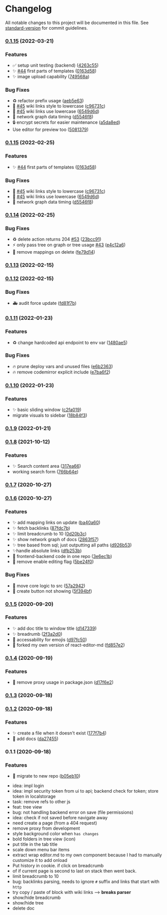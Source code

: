 # Changelog

All notable changes to this project will be documented in this file. See [standard-version](https://github.com/conventional-changelog/standard-version) for commit guidelines.

### [0.1.15](https://github.com/rayjlim/notesee/compare/v0.1.14...v0.1.15) (2022-03-21)


### Features

* ✅ setup unit testing (backend) ([4263c55](https://github.com/rayjlim/notesee/commit/4263c55e7e5eccb9cf91f9359dd170a08c0785c3))
* ✨ [#44](https://github.com/rayjlim/notesee/issues/44) first parts of templates ([0163d58](https://github.com/rayjlim/notesee/commit/0163d58247a25f4b9b419a17ae95dd01b75f7a07))
* ✨ image upload capability ([749568a](https://github.com/rayjlim/notesee/commit/749568ad465fd14213feeba43fe432f54c0c2c8c))


### Bug Fixes

* ♻️ refactor prefix usage ([aeb5e63](https://github.com/rayjlim/notesee/commit/aeb5e638b51e9aa7c9cd3348b15edfab3be08d51))
* 🐛 [#45](https://github.com/rayjlim/notesee/issues/45) wiki links style to lowercase ([c96731c](https://github.com/rayjlim/notesee/commit/c96731ce6ff3fb0ea2c7a0d20a6d1ecea48b708f))
* 🐛 [#45](https://github.com/rayjlim/notesee/issues/45) wiki links use lowercase ([6549d6d](https://github.com/rayjlim/notesee/commit/6549d6dc27bbca40f8ffb8912e8e9f5559b29fde))
* 🐛 network graph data timing ([d5546f8](https://github.com/rayjlim/notesee/commit/d5546f878295f487bad77c0da0e443b8d2d2ea50))
* 🔒️ encrypt secrets for easier maintenance ([a5da8ed](https://github.com/rayjlim/notesee/commit/a5da8eda56d609bd598308e5d13fa29f0e6ce216))
* Use editor for preview too ([5081379](https://github.com/rayjlim/notesee/commit/50813790107d840c57b265585209fcb189dd3bc7))

### [0.1.15](https://github.com/rayjlim/notesee/compare/v0.1.14...v0.1.15) (2022-02-25)


### Features

* ✨ [#44](https://github.com/rayjlim/notesee/issues/44) first parts of templates ([0163d58](https://github.com/rayjlim/notesee/commit/0163d58247a25f4b9b419a17ae95dd01b75f7a07))


### Bug Fixes

* 🐛 [#45](https://github.com/rayjlim/notesee/issues/45) wiki links style to lowercase ([c96731c](https://github.com/rayjlim/notesee/commit/c96731ce6ff3fb0ea2c7a0d20a6d1ecea48b708f))
* 🐛 [#45](https://github.com/rayjlim/notesee/issues/45) wiki links use lowercase ([6549d6d](https://github.com/rayjlim/notesee/commit/6549d6dc27bbca40f8ffb8912e8e9f5559b29fde))
* 🐛 network graph data timing ([d5546f8](https://github.com/rayjlim/notesee/commit/d5546f878295f487bad77c0da0e443b8d2d2ea50))

### [0.1.14](https://github.com/rayjlim/notesee/compare/v0.1.13...v0.1.14) (2022-02-25)


### Bug Fixes

* ♻️ delete action returns 204 [#53](https://github.com/rayjlim/notesee/issues/53) ([23bcc91](https://github.com/rayjlim/notesee/commit/23bcc9135b95f91064eabbc9c066531768dee679))
* ⚡️ only pass tree on graph or tree usage [#43](https://github.com/rayjlim/notesee/issues/43) ([e4c12a6](https://github.com/rayjlim/notesee/commit/e4c12a6bfb1b443e50504c502835ad3575d01b03))
* 🐛 remove mappings on delete ([fe79d14](https://github.com/rayjlim/notesee/commit/fe79d14a63b882effc81bee26ab4732f87461152))

### [0.1.13](https://github.com/rayjlim/notesee/compare/v0.1.12...v0.1.13) (2022-02-15)

### [0.1.12](https://github.com/rayjlim/notesee/compare/v0.1.11...v0.1.12) (2022-02-15)


### Bug Fixes

* 🚑 audit force update ([fd81f7b](https://github.com/rayjlim/notesee/commit/fd81f7bdeecf68e7faa7b551dab2adbd7d26570c))

### [0.1.11](https://github.com/rayjlim/notesee/compare/v0.1.10...v0.1.11) (2022-01-23)


### Features

* ♻️ change hardcoded api endpoint to env var ([1480ae5](https://github.com/rayjlim/notesee/commit/1480ae5c342c6a990d4cfd749d747a7c4f5530b3))


### Bug Fixes

* 🔥 prune deploy vars and unused files ([e6b2363](https://github.com/rayjlim/notesee/commit/e6b2363110c89e291882856834de45d4060ff544))
* 🔥 remove codemirror explicit include ([e7ba6f2](https://github.com/rayjlim/notesee/commit/e7ba6f2a5bdeb64db7f96705d6f6578572b46b9a))

### [0.1.10](https://github.com/rayjlim/notesee/compare/v0.1.9...v0.1.10) (2022-01-23)


### Features

*  ✨ basic sliding window ([c2fa019](https://github.com/rayjlim/notesee/commit/c2fa019eb120d799d412e5b53d5103cc1a6ef298))
* migrate visuals to sidebar ([18b84f3](https://github.com/rayjlim/notesee/commit/18b84f3f910e442eee3eacdf71d298d150f85618))

### [0.1.9](https://github.com/rayjlim/notesee/compare/v0.1.8...v0.1.9) (2022-01-21)

### [0.1.8](https://github.com/rayjlim/notesee/compare/v0.1.7...v0.1.8) (2021-10-12)


### Features

* ✨ Search content area ([317ea66](https://github.com/rayjlim/notesee/commit/317ea661e7b61279d3ca683561e436182aee37df))
* working search form ([766b64e](https://github.com/rayjlim/notesee/commit/766b64eeda57ba6cfd49a3032bd782763307d71b))

### [0.1.7](https://github.com/rayjlim/notesee/compare/v0.1.6...v0.1.7) (2020-10-27)

### [0.1.6](https://github.com/rayjlim/notesee/compare/v0.1.5...v0.1.6) (2020-10-27)


### Features

* ✨ add mapping links on update ([ba40a60](https://github.com/rayjlim/notesee/commit/ba40a608a86697749e0c80bd275ebd9aa7bb99b0))
* ✨ fetch backlinks ([87fdc7b](https://github.com/rayjlim/notesee/commit/87fdc7bb38da7e66d373ff762eb93c06ce929a93))
* ✨ limit breadcrumb to 10 ([0d20b3c](https://github.com/rayjlim/notesee/commit/0d20b3c340cc41c4a09933c26d3e3a7c2a361649))
* ✨ show network graph of docs ([2863f57](https://github.com/rayjlim/notesee/commit/2863f574702d9d0c285c8986d61ede821ea14a74))
* ✨ tree based from sql; just outputting all paths ([d926b53](https://github.com/rayjlim/notesee/commit/d926b5399a5a24887f7c1847106753bb632d0472))
* ✨handle absolute links ([dfb253b](https://github.com/rayjlim/notesee/commit/dfb253b149fed2395e0beb46ed6ceadfd773517a))
* 🎨 frontend-backend code in one repo ([3e6ec1b](https://github.com/rayjlim/notesee/commit/3e6ec1b5428bcf32e19643db765576a4262de3d2))
* 🚩 remove enable editing flag ([5be24f0](https://github.com/rayjlim/notesee/commit/5be24f0d1c060369471e8abbad2e9ed8e66aab3d))


### Bug Fixes

* 🎨 move core logic to src ([57a2942](https://github.com/rayjlim/notesee/commit/57a294294cb6ab0fb5926ddc4b71e2efb95edfb4))
* 🐛 create button not showing ([5f394bf](https://github.com/rayjlim/notesee/commit/5f394bfa2f8b8a64088268652d2b0a56f16f3b65))

### [0.1.5](https://github.com/rayjlim/notesee/compare/v0.1.4...v0.1.5) (2020-09-20)


### Features

* ✨ add doc title to window title ([d147339](https://github.com/rayjlim/notesee/commit/d1473396af07111368526c080cb47dde3a456dcb))
* ✨ breadrumb ([2f3a2d0](https://github.com/rayjlim/notesee/commit/2f3a2d00484230ff532846f9ffa04811609bcf3b))
* 💄 accessability for emojis ([d97fc50](https://github.com/rayjlim/notesee/commit/d97fc502cd6c492c7d2b6ed2a85046ed611e6ca2))
* 🚀 forked my own version of react-editor-md ([fd857e2](https://github.com/rayjlim/notesee/commit/fd857e2107210048865effff4683fa8fc5f2dbe6))

### [0.1.4](https://github.com/rayjlim/notesee/compare/v0.1.3...v0.1.4) (2020-09-19)


### Features

* 🔧 remove proxy usage in package.json ([d17f6e2](https://github.com/rayjlim/notesee/commit/d17f6e25ae1cd32d9c13ec4dae1e72a00e926c81))

### [0.1.3](https://github.com/rayjlim/notesee/compare/v0.1.2...v0.1.3) (2020-09-18)

### [0.1.2](https://github.com/rayjlim/notesee/compare/v0.1.1...v0.1.2) (2020-09-18)


### Features

* ✨ create a file when it doesn't exist ([177f7b4](https://github.com/rayjlim/notesee/commit/177f7b4cda4a8504f82fd181fe14f0d709d9586f))
* 📝 add docs ([da27455](https://github.com/rayjlim/notesee/commit/da27455fc17dd5137de42a1014e574814c73302b))

### 0.1.1 (2020-09-18)


### Features

* 🚚 migrate to new repo ([b05eb10](https://github.com/rayjlim/notesee/commit/b05eb10459dd500cbaa9bc05fc6a491c23c02298))
- idea: impl login
- idea: impl security token from ui to api; backend check for token; store token in localstorage
- task: remove refs to other js
- feat: tree view
- bug: not handling backend error on save (file permissions)
- idea: check if not saved before navigate away
- need create a page (from a 404 request)
- remove proxy from development
- style background color when `has changes`
- bold folders in tree view (icon)
- put title in the tab title
- scale down menu bar items
- extract wrap editor.md to my own component because I had to manually customize it to add onload
- Put history in cookie. if click on breadcrumb
- of if current page is second to last on stack then went back.
- limit breadcrumb to 10
- bug: backlinks parsing, needs to ignore `#` suffix and links that start with `http`
- try copy / paste of block with wiki links --> **breaks parser**
- show/hide breadcrumb
- show/hide tree
- delete doc